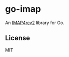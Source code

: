 # go-imap

An [IMAP4rev2] library for Go.

## License

MIT

[IMAP4rev2]: https://www.rfc-editor.org/rfc/rfc9051.html
